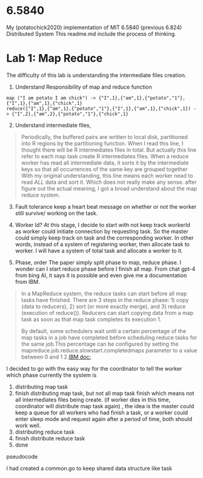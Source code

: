 # 6.5840
My (potatochick2020) implementation of MIT 6.5840 (previous 6.824) Distributed System
This readme.md include the process of thinking.

# Lab 1: Map Reduce
The difficulty of this lab is understanding the intermediate files creation. 

1. Understand Responsibility of map and reduce function
```
map ("I am potato I am chick") -> {"I",1},{"am",1},{"potato","1"},{"I",1},{"am",1},{"chick",1}
reduce({"I",1},{"am",1},{"potato","1"},{"I",1},{"am",1},{"chick",1}) -> {"I",2},{"am",2},{"potato","1"},{"chick",1}
```

2. Understand intermediate files, 
> Periodically, the buffered pairs are written to local disk, partitioned into R regions by the partitioning function.
When I read this line, I thought there will be R intermediates files in total.
But actually this line refer to each map task create R intermediates files. 
> When a reduce worker has read all intermediate data, it sorts it by the intermediate keys so that all occurrences of the same key are grouped together
With my original understanding, this line means each worker nead to read *ALL* data and sort it. Which does not really make any sense. 
after figure out the actual meaning, I got a broad understand about the map reduce system.

3. Fault tolerance
keep a heart beat message on whether or not the worker still survive/ working on the task.

4. Worker Id? 
At this stage, I decide to start with not keep track workerId as worker could initiate connection by requesting task. So the master could simply keep track on task and the corresponding worker. In other words, instead of a system of registering worker, then allocate task to worker. I will have a system of total task and allocate a worker to it. 

5. Phase, order
The paper simply split phase to map, reduce phase. I wonder can I start reduce phase before I finish all map.
From chat gpt-4 from bing AI, it says it is possible and even give me a documentation from IBM. 

>In a MapReduce system, the reduce tasks can start before all map tasks have finished. There are 3 steps in the reduce phase: 1) copy (data to reducers), 2) sort (or more exactly merge), and 3) reduce (execution of reduce()). Reducers can start copying data from a map task as soon as that map task completes its execution 1.
> 
> By default, some schedulers wait until a certain percentage of the map tasks in a job have completed before scheduling reduce tasks for the same job.This percentage can be configured by setting the mapreduce.job.reduce.slowstart.completedmaps parameter to a value between 0 and 1 2.[IBM doc:](https://www.ibm.com/docs/en/spectrum-symphony/7.3.1?topic=tuning-reduce-tasks-started-based-map-tasks-finished)

I decided to go with the easy way for the coordinator to tell the worker which phase currently the system is

1. distributing map task
2. finish distributing map task, but not all map task finish which means not all intermediates files being create. (if worker dies in this time, coordinator will distribute map task again) , the idea is the master could keep a queue for all workers who had finish a task, or a worker could enter sleep mode and request again after a period of time, both should work well.
3. distributing reduce task
4. finish distribute reduce task
5. done

pseudocode

I had created a common.go to keep shared data structure like task